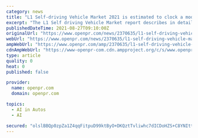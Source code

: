 ```yaml
---
category: news
title: "L1 Self-driving Vehicle Market 2021 is estimated to clock a modest CAGR of 63.8% during the forecast period 2021-2027 With Top Countries Data"
excerpt: "The L1 Self driving Vehicle Market report describes in detail the demand and consumption of various products services related to the market growth dynamics during the forecast period of 2021 2027 A detailed market assessment of the various opportunities in"
publishedDateTime: 2021-08-27T09:10:00Z
originalUrl: "https://www.openpr.com/news/2370635/l1-self-driving-vehicle-market-2021-is-estimated-to-clock"
webUrl: "https://www.openpr.com/news/2370635/l1-self-driving-vehicle-market-2021-is-estimated-to-clock"
ampWebUrl: "https://www.openpr.com/amp/2370635/l1-self-driving-vehicle-market-2021-is-estimated-to-clock"
cdnAmpWebUrl: "https://www-openpr-com.cdn.ampproject.org/c/s/www.openpr.com/amp/2370635/l1-self-driving-vehicle-market-2021-is-estimated-to-clock"
type: article
quality: 0
heat: 0
published: false

provider:
  name: openpr.com
  domain: openpr.com

topics:
  - AI in Autos
  - AI

secured: "olslBBQp0zpZa1Z4qqFitpuD99ktByO+DKQztTvliwhc7dICDoHZS+C8YNIttg3nJeW6SMHcGVyLAVN1tfLJxrR7J1Dy8DMqnXpqJ5/vFVKDHLyaedghggHZCIvVB1vyTcskA9LsHEvkGLcV2atxVRwqBzmVqxq4JViZJToUqX5V5GhqdvQTcfg8d3WfCCYVotXJzwgK6AqQ5W1LIpBvJv7mxB3dZUNW+vhjH3EeUSvwN+xMdpJYxp1yqkCnT9YjMrS3wGapRf7mFWCGhZXDxt2yrHz4G/KldIVkAHmuLPcsAYJmJDv4IAjNPBVytgYDI2jqPYA+K5IbiKX/ZRNPx0vlsi/rmZtIKtT+TsXPKN8=;jpbetePXmvM3W5tpgbIz7Q=="
---
```


